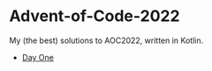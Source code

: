# Advent-of-Code-2022
My (the best) solutions to AOC2022, written in Kotlin.
* [Day One](src/main/kotlin/day01/DayOne.kt)